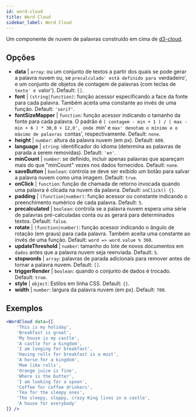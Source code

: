```yaml
---
id: word-cloud 
title: Word Cloud
sidebar_label: Word Cloud
---
```


Um componente de nuvem de palavras construído em cima de [d3-cloud](https://github.com/jasondavies/d3-cloud).

## Opções

* __data__ | `array`: ou um conjunto de textos a partir dos quais se pode gerar a palavra nuvem ou, se `precalculado' está definido para `verdadeiro', e um conjunto de objetos de contagem de palavras (com teclas de `texto' e `valor'). Default: `[]`.
* __font__ | `(string|function)`: função acessor especificando a face da fonte para cada palavra. Também aceita uma constante ao invés de uma função. Default: `'serif'`.
* __fontSizeMapper__ | `function`: função acessor indicando o tamanho da fonte para cada palavra. O padrão é `( contagem - min + 1 ) / ( max - min + 6 ) * 30,0 + 12,0', onde `min' e `max' denotam o mínimo e o máximo de palavras `contas', respectivamente. Default: `none`.
* __height__ | `number`: altura da palavra nuvem (em px). Default: `600`.
* __language__ | `string`: identificador do idioma (determina as palavras de parada a serem removidas). Default: `'en'`.
* __minCount__ | `number`: se definido, incluir apenas palavras que apareçam mais do que "minCount" vezes nos dados fornecidos. Default: `none`.
* __saveButton__ | `boolean`: controla se deve ser exibido um botão para salvar a palavra nuvem como uma imagem. Default: `true`.
* __onClick__ | `function`: função de chamada de retorno invocada quando uma palavra é clicada na nuvem da palavra. Default: `onClick() {}`.
* __padding__ | `(function|number)`: função acessor ou constante indicando o preenchimento numérico de cada palavra. Default: `5`.
* __precalculated__ | `boolean`: controla se a palavra nuvem espera uma série de palavras pré-calculadas conta ou as gerará para determinados textos. Default: `false`.
* __rotate__ | `(function|number)`: função acessor indicando o ângulo de rotação (em graus) para cada palavra. Também aceita uma constante ao invés de uma função. Default: `word => word.value % 360`.
* __updateThreshold__ | `number`: tamanho do lote de novos documentos em `dados` antes que a palavra nuvem seja reenviada. Default: `5`.
* __stopwords__ | `array`: palavras de parada adicionais para remover antes de tornar a palavra nuvem. Default: `[]`.
* __triggerRender__ | `boolean`: quando o conjunto de dados é trocado. Default: `true`.
* __style__ | `object`: Estilos em linha CSS. Default: `{}`.
* __width__ | `number`: largura da palavra nuvem (em px). Default: `700`.


## Exemplos

```jsx live
<WordCloud data={[
	'This is my holiday', 
	'Breakfast is great', 
	'My house is my castle', 
	'A castle for a kingdom', 
	'I am longing for breakfast',
	'Having rolls for breakfast is a must',
	'A horse for a kingdom',
	'Mom like rolls',
	'Orange juice is fine',
	'Where is the butter',
	'I am looking for a spoon',
	'Coffee for coffee drinkers',
	'Tea for the sleepy ones',
	'The sleepy, sloppy, crazy King lives in a castle',
	'A house for everybody'
]} />
```



